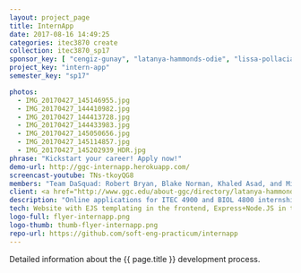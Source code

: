 ```yaml
---
layout: project_page
title: InternApp
date: 2017-08-16 14:49:25
categories: itec3870 create
collection: itec3870_sp17
sponsor_key: [ "cengiz-gunay", "latanya-hammonds-odie", "lissa-pollacia" ]
project_key: "intern-app"
semester_key: "sp17"

photos:
  - IMG_20170427_145146955.jpg
  - IMG_20170427_144410982.jpg
  - IMG_20170427_144413728.jpg
  - IMG_20170427_144433983.jpg
  - IMG_20170427_145050656.jpg
  - IMG_20170427_145114857.jpg
  - IMG_20170427_145202939_HDR.jpg
phrase: "Kickstart your career! Apply now!"
demo-url: http://ggc-internapp.herokuapp.com/
screencast-youtube: TNs-tkoyQG8
members: "Team DaSquad: Robert Bryan, Blake Norman, Khaled Asad, and Michael Cawton"
client: <a href="http://www.ggc.edu/about-ggc/directory/latanya-hammonds-odie" target="_blank">Dr. Latanya Hammonds-Odie (Biology)</a> and <a href="http://www.ggc.edu/about-ggc/directory/lissa-pollacia" target="_blank">Dr. Lissa Pollacia (IT)</a>
description: "Online applications for ITEC 4900 and BIOL 4800 internship courses (second semester)."
tech: Website with EJS templating in the frontend, Express+Node.JS in the backend with MongoDB hosted on mLab.
logo-full: flyer-internapp.png
logo-thumb: thumb-flyer-internapp.png
repo-url: https://github.com/soft-eng-practicum/internapp
---
```


Detailed information about the {{ page.title }} development process.

<!-- lightgallery -->
<script src="https://code.jquery.com/jquery-2.2.4.min.js"></script>
<script src="https://cdn.jsdelivr.net/lightgallery/1.3.7/js/lightgallery.min.js">
</script>
<script src="https://cdn.jsdelivr.net/g/lg-zoom"></script>

<script type="text/javascript">

    $(document).ready(function() {

        $("body").lightGallery({

            zoom: true,
            selector: 'a#lightgallery',
            selectWithin: 'body'

        });

    });

</script>

[ggc]: http://www.ggc.edu
[gunay-ggc]: http://www.ggc.edu/about-ggc/directory/cengiz-gunay
